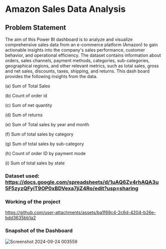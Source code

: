 # Amazon Sales Data Analysis
## Problem Statement
The aim of this Power BI dashboard is to analyze and visualize comprehensive sales data from an e-commerce platform (Amazon) to gain actionable insights into the company's sales performance, customer behavior, and operational efficiency. The dataset contains information about orders, sales channels, payment methods, categories, sub-categories, geographical regions, and other relevant metrics, such as total sales, gross and net sales, discounts, taxes, shipping, and returns. This dash board provides the following insights from the data.
  
  (a) Sum of Total Sales

  (b) Count of order id
  
  (c) Sum of net quantity
  
  (d) Sum of returns 
  
  (e) Sum of Total sales by year and month
  
  (f) Sum of total sales by category

  (g) Sum of total sales by sub-category
  
  (h) Count of order ID by payment mode
  
  (i) Sum of total sales by state

### Dataset used: https://docs.google.com/spreadsheets/d/1uAQ6Zv4rhAQA3u5F5zyzQFyiT9OP0xBDVexa7jiZ4Ro/edit?usp=sharing 

### Working of the project 
https://github.com/user-attachments/assets/ba1f69c4-2c6d-4204-b26e-bdd3635bb1a2


### Snapshot of the Dashboard 
![Screenshot 2024-09-24 003559](https://github.com/user-attachments/assets/b71587e8-ea04-4097-8e94-66eae99cab83)


